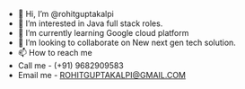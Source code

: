 - 👋 Hi, I’m @rohitguptakalpi
- 👀 I’m interested in Java full stack roles.
- 🌱 I’m currently learning Google cloud platform
- 💞️ I’m looking to collaborate on New next gen tech solution.
- 📫 How to reach me 
- Call me - (+91) 9682909583
- Email me - ROHITGUPTAKALPI@GMAIL.COM

<!---
rohitguptakalpi/rohitguptakalpi is a ✨ special ✨ repository because its `README.md` (this file) appears on your GitHub profile.
You can click the Preview link to take a look at your changes.
--->
